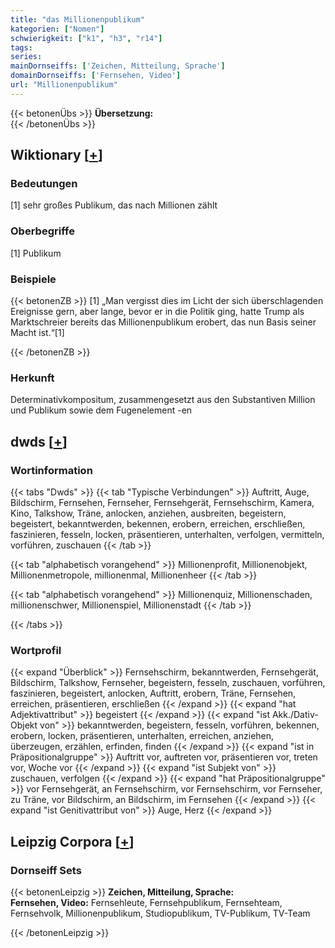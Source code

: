 ```yaml
---
title: "das Millionenpublikum"
kategorien: ["Nomen"]
schwierigkeit: ["k1", "h3", "r14"]
tags:
series:
mainDornseiffs: ['Zeichen, Mitteilung, Sprache']
domainDornseiffs: ['Fernsehen, Video']
url: "Millionenpublikum"
---
```


{{< betonenÜbs >}}
**Übersetzung:**  
{{< /betonenÜbs >}}

## Wiktionary [[+](https://de.wiktionary.org/wiki/Millionenpublikum)]

### Bedeutungen
[1] sehr großes Publikum, das nach Millionen zählt  

### Oberbegriffe
[1] Publikum  

### Beispiele
{{< betonenZB >}}
[1] „Man vergisst dies im Licht der sich überschlagenden Ereignisse gern, aber lange, bevor er in die Politik ging, hatte Trump als Marktschreier bereits das Millionenpublikum erobert, das nun Basis seiner Macht ist.“[1]  

{{< /betonenZB >}}
### Herkunft
Determinativkompositum, zusammengesetzt aus den Substantiven Million und Publikum sowie dem Fugenelement -en  



## dwds [[+](https://www.dwds.de/wb/Millionenpublikum)]

### Wortinformation
{{< tabs "Dwds" >}}
{{< tab "Typische Verbindungen" >}}
Auftritt, Auge, Bildschirm, Fernsehen, Fernseher, Fernsehgerät, Fernsehschirm, Kamera, Kino, Talkshow, Träne, anlocken, anziehen, ausbreiten, begeistern, begeistert, bekanntwerden, bekennen, erobern, erreichen, erschließen, faszinieren, fesseln, locken, präsentieren, unterhalten, verfolgen, vermitteln, vorführen, zuschauen
{{< /tab >}}

{{< tab "alphabetisch vorangehend" >}}
Millionenprofit, Millionenobjekt, Millionenmetropole, millionenmal, Millionenheer
{{< /tab >}}

{{< tab "alphabetisch vorangehend" >}}
Millionenquiz, Millionenschaden, millionenschwer, Millionenspiel, Millionenstadt
{{< /tab >}}

{{< /tabs >}}

### Wortprofil
{{< expand "Überblick" >}} Fernsehschirm, bekanntwerden, Fernsehgerät, Bildschirm, Talkshow, Fernseher, begeistern, fesseln, zuschauen, vorführen, faszinieren, begeistert, anlocken, Auftritt, erobern, Träne, Fernsehen, erreichen, präsentieren, erschließen {{< /expand >}}
{{< expand "hat Adjektivattribut" >}} begeistert {{< /expand >}}
{{< expand "ist Akk./Dativ-Objekt von" >}} bekanntwerden, begeistern, fesseln, vorführen, bekennen, erobern, locken, präsentieren, unterhalten, erreichen, anziehen, überzeugen, erzählen, erfinden, finden {{< /expand >}}
{{< expand "ist in Präpositionalgruppe" >}} Auftritt vor, auftreten vor, präsentieren vor, treten vor, Woche vor {{< /expand >}}
{{< expand "ist Subjekt von" >}} zuschauen, verfolgen {{< /expand >}}
{{< expand "hat Präpositionalgruppe" >}} vor Fernsehgerät, an Fernsehschirm, vor Fernsehschirm, vor Fernseher, zu Träne, vor Bildschirm, an Bildschirm, im Fernsehen {{< /expand >}}
{{< expand "ist Genitivattribut von" >}} Auge, Herz {{< /expand >}}

## Leipzig Corpora [[+](https://corpora.uni-leipzig.de/en/res?word=Millionenpublikum&corpusId=deu_newscrawl-public_2018)]

### Dornseiff Sets
{{< betonenLeipzig >}}
**Zeichen, Mitteilung, Sprache:**  
**Fernsehen, Video:** Fernsehleute, Fernsehpublikum, Fernsehteam, Fernsehvolk, Millionenpublikum, Studiopublikum, TV-Publikum, TV-Team  

{{< /betonenLeipzig >}}
